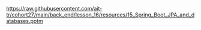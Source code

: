 https://raw.githubusercontent.com/ait-tr/cohort27/main/back_end/lesson_16/resources/15_Spring_Boot_JPA_and_databases.pptm